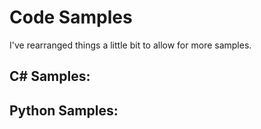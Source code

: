 # Code Samples

I've rearranged things a little bit to allow for more samples.

## C# Samples:

## Python Samples:

